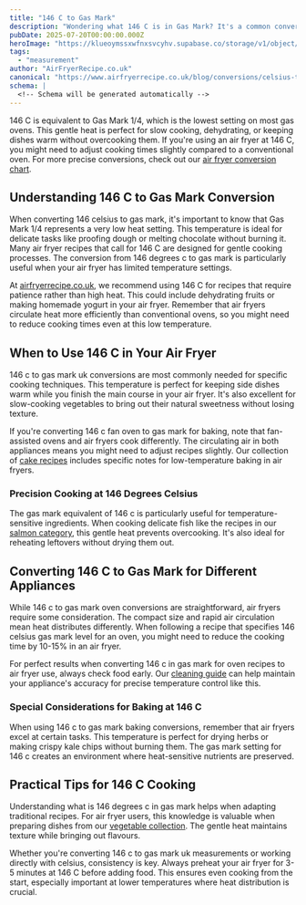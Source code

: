 ```yaml
---
title: "146 C to Gas Mark"
description: "Wondering what 146 C is in Gas Mark? It's a common conversion for air fryer and oven cooking. We'll break it down simply and explain how to use it for perfect results. Check our air fryer conversion chart for more handy tips."
pubDate: 2025-07-20T00:00:00.000Z
heroImage: "https://klueoymssxwfnxsvcyhv.supabase.co/storage/v1/object/public/Shmucket/146-c-to-gas-mark.png"
tags:
  - "measurement"
author: "AirFryerRecipe.co.uk"
canonical: "https://www.airfryerrecipe.co.uk/blog/conversions/celsius-to-gas-mark/146-c-to-gas-mark"
schema: |
  <!-- Schema will be generated automatically -->
---
```


<p id="">146 C is equivalent to Gas Mark 1/4, which is the lowest setting on most gas ovens. This gentle heat is perfect for slow cooking, dehydrating, or keeping dishes warm without overcooking them. If you're using an air fryer at 146 C, you might need to adjust cooking times slightly compared to a conventional oven. For more precise conversions, check out our <a href="https://www.airfryerrecipe.co.uk/air-fryer-conversion-chart" id="">air fryer conversion chart</a>.</p><h2 id="">Understanding 146 C to Gas Mark Conversion</h2><p id="">When converting 146 celsius to gas mark, it's important to know that Gas Mark 1/4 represents a very low heat setting. This temperature is ideal for delicate tasks like proofing dough or melting chocolate without burning it. Many air fryer recipes that call for 146 C are designed for gentle cooking processes. The conversion from 146 degrees c to gas mark is particularly useful when your air fryer has limited temperature settings.</p><p id="">At <a href="https://www.airfryerrecipe.co.uk" id="">airfryerrecipe.co.uk</a>, we recommend using 146 C for recipes that require patience rather than high heat. This could include dehydrating fruits or making homemade yogurt in your air fryer. Remember that air fryers circulate heat more efficiently than conventional ovens, so you might need to reduce cooking times even at this low temperature.</p><h2 id="">When to Use 146 C in Your Air Fryer</h2><p id="">146 c to gas mark uk conversions are most commonly needed for specific cooking techniques. This temperature is perfect for keeping side dishes warm while you finish the main course in your air fryer. It's also excellent for slow-cooking vegetables to bring out their natural sweetness without losing texture.</p><p id="">If you're converting 146 c fan oven to gas mark for baking, note that fan-assisted ovens and air fryers cook differently. The circulating air in both appliances means you might need to adjust recipes slightly. Our collection of <a href="https://www.airfryerrecipe.co.uk/recipe-category/cakes" id="">cake recipes</a> includes specific notes for low-temperature baking in air fryers.</p><h3 id="">Precision Cooking at 146 Degrees Celsius</h3><p id="">The gas mark equivalent of 146 c is particularly useful for temperature-sensitive ingredients. When cooking delicate fish like the recipes in our <a href="https://www.airfryerrecipe.co.uk/recipe-category/salmon" id="">salmon category</a>, this gentle heat prevents overcooking. It's also ideal for reheating leftovers without drying them out.</p><h2 id="">Converting 146 C to Gas Mark for Different Appliances</h2><p id="">While 146 c to gas mark oven conversions are straightforward, air fryers require some consideration. The compact size and rapid air circulation mean heat distributes differently. When following a recipe that specifies 146 celsius gas mark level for an oven, you might need to reduce the cooking time by 10-15% in an air fryer.</p><p id="">For perfect results when converting 146 c in gas mark for oven recipes to air fryer use, always check food early. Our <a href="https://www.airfryerrecipe.co.uk/air-fryer-cleaner" id="">cleaning guide</a> can help maintain your appliance's accuracy for precise temperature control like this.</p><h3 id="">Special Considerations for Baking at 146 C</h3><p id="">When using 146 c to gas mark baking conversions, remember that air fryers excel at certain tasks. This temperature is perfect for drying herbs or making crispy kale chips without burning them. The gas mark setting for 146 c creates an environment where heat-sensitive nutrients are preserved.</p><h2 id="">Practical Tips for 146 C Cooking</h2><p id="">Understanding what is 146 degrees c in gas mark helps when adapting traditional recipes. For air fryer users, this knowledge is valuable when preparing dishes from our <a href="https://www.airfryerrecipe.co.uk/recipe-category/vegetables" id="">vegetable collection</a>. The gentle heat maintains texture while bringing out flavours.</p><p id="">Whether you're converting 146 c to gas mark uk measurements or working directly with celsius, consistency is key. Always preheat your air fryer for 3-5 minutes at 146 C before adding food. This ensures even cooking from the start, especially important at lower temperatures where heat distribution is crucial.</p>
